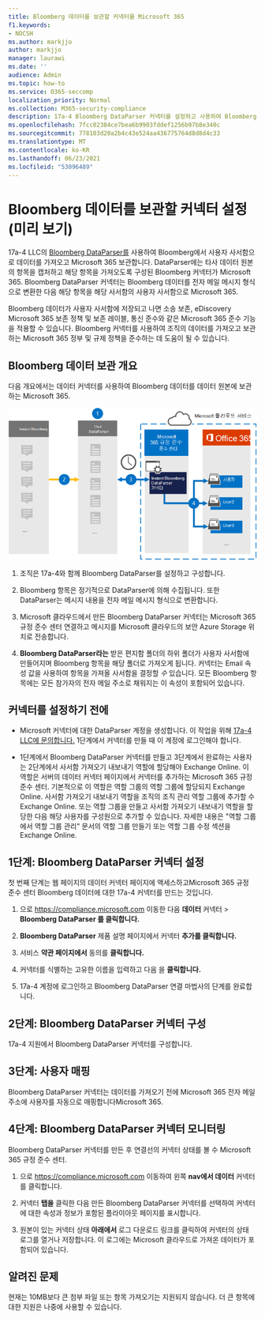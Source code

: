 ```yaml
---
title: Bloomberg 데이터를 보관할 커넥터를 Microsoft 365
f1.keywords:
- NOCSH
ms.author: markjjo
author: markjjo
manager: laurawi
ms.date: ''
audience: Admin
ms.topic: how-to
ms.service: O365-seccomp
localization_priority: Normal
ms.collection: M365-security-compliance
description: 17a-4 Bloomberg DataParser 커넥터를 설정하고 사용하여 Bloomberg 데이터를 Microsoft 365.
ms.openlocfilehash: 7fcc02384ce7bea6b9903fddef1256b97b8e340c
ms.sourcegitcommit: 778103d20a2b4c43e524aa436775764d8d8d4c33
ms.translationtype: MT
ms.contentlocale: ko-KR
ms.lasthandoff: 06/23/2021
ms.locfileid: "53096489"
---
```

# <a name="set-up-a-connector-to-archive-bloomberg-data-preview"></a>Bloomberg 데이터를 보관할 커넥터 설정(미리 보기)

17a-4 LLC의 [Bloomberg DataParser를](https://www.17a-4.com/Bloomberg-dataparser/) 사용하여 Bloomberg에서 사용자 사서함으로 데이터를 가져오고 Microsoft 365 보관합니다. DataParser에는 타사 데이터 원본의 항목을 캡처하고 해당 항목을 가져오도록 구성된 Bloomberg 커넥터가 Microsoft 365. Bloomberg DataParser 커넥터는 Bloomberg 데이터를 전자 메일 메시지 형식으로 변환한 다음 해당 항목을 해당 사서함의 사용자 사서함으로 Microsoft 365.

Bloomberg 데이터가 사용자 사서함에 저장되고 나면 소송 보존, eDiscovery Microsoft 365 보존 정책 및 보존 레이블, 통신 준수와 같은 Microsoft 365 준수 기능을 적용할 수 있습니다. Bloomberg 커넥터를 사용하여 조직의 데이터를 가져오고 보관하는 Microsoft 365 정부 및 규제 정책을 준수하는 데 도움이 될 수 있습니다.

## <a name="overview-of-archiving-bloomberg-data"></a>Bloomberg 데이터 보관 개요

다음 개요에서는 데이터 커넥터를 사용하여 Bloomberg 데이터를 데이터 원본에 보관하는 Microsoft 365.

![Bloomberg 데이터에 대한 보관 워크플로(17a-4)](../media/BloombergDataParserConnectorWorkflow.png)

1. 조직은 17a-4와 함께 Bloomberg DataParser를 설정하고 구성합니다.

2. Bloomberg 항목은 정기적으로 DataParser에 의해 수집됩니다. 또한 DataParser는 메시지 내용을 전자 메일 메시지 형식으로 변환합니다.

3. Microsoft 클라우드에서 만든 Bloomberg DataParser 커넥터는 Microsoft 365 규정 준수 센터 연결하고 메시지를 Microsoft 클라우드의 보안 Azure Storage 위치로 전송합니다.

4. **Bloomberg DataParser라는** 받은 편지함 폴더의 하위 폴더가 사용자 사서함에 만들어지며 Bloomberg 항목을 해당 폴더로 가져오게 됩니다. 커넥터는 Email 속성 값을 사용하여 항목을 가져올 사서함을 결정할 *수* 있습니다. 모든 Bloomberg 항목에는 모든 참가자의 전자 메일 주소로 채워지는 이 속성이 포함되어 있습니다.

## <a name="before-you-set-up-a-connector"></a>커넥터를 설정하기 전에

- Microsoft 커넥터에 대한 DataParser 계정을 생성합니다. 이 작업을 위해 [17a-4 LLC에 문의합니다.](https://www.17a-4.com/contact/) 1단계에서 커넥터를 만들 때 이 계정에 로그인해야 합니다.

- 1단계에서 Bloomberg DataParser 커넥터를 만들고 3단계에서 완료하는 사용자는 2단계에서 사서함 가져오기 내보내기 역할에 할당해야 Exchange Online. 이 역할은 서버의 데이터  커넥터 페이지에서 커넥터를 추가하는 Microsoft 365 규정 준수 센터. 기본적으로 이 역할은 역할 그룹의 역할 그룹에 할당되지 Exchange Online. 사서함 가져오기 내보내기 역할을 조직의 조직 관리 역할 그룹에 추가할 수 Exchange Online. 또는 역할 그룹을 만들고 사서함 가져오기 내보내기 역할을 할당한 다음 해당 사용자를 구성원으로 추가할 수 있습니다. 자세한 내용은 "역할 [](/Exchange/permissions-exo/role-groups#create-role-groups) 그룹에서 [](/Exchange/permissions-exo/role-groups#modify-role-groups) 역할 그룹 관리" 문서의 역할 그룹 만들기 또는 역할 그룹 수정 섹션을 Exchange Online.

## <a name="step-1-set-up-a-bloomberg-dataparser-connector"></a>1단계: Bloomberg DataParser 커넥터 설정

첫 번째 단계는 웹 페이지의 데이터 커넥터 페이지에 액세스하고Microsoft 365 규정 준수 센터 Bloomberg 데이터에 대한 17a-4 커넥터를 만드는 것입니다.

1. 으로 <https://compliance.microsoft.com> 이동한 다음 **데이터** 커넥터  >  **Bloomberg DataParser 를 클릭합니다.**

2. **Bloomberg DataParser** 제품 설명 페이지에서 커넥터 **추가를 클릭합니다.**

3. 서비스 **약관 페이지에서** 동의를 **클릭합니다.**

4. 커넥터를 식별하는 고유한 이름을 입력하고 다음 을 **클릭합니다.**

5. 17a-4 계정에 로그인하고 Bloomberg DataParser 연결 마법사의 단계를 완료합니다.

## <a name="step-2-configure-the-bloomberg-dataparser-connector"></a>2단계: Bloomberg DataParser 커넥터 구성

17a-4 지원에서 Bloomberg DataParser 커넥터를 구성합니다.

## <a name="step-3-map-users"></a>3단계: 사용자 매핑

Bloomberg DataParser 커넥터는 데이터를 가져오기 전에 Microsoft 365 전자 메일 주소에 사용자를 자동으로 매핑합니다Microsoft 365.

## <a name="step-4-monitor-the-bloomberg-dataparser-connector"></a>4단계: Bloomberg DataParser 커넥터 모니터링

Bloomberg DataParser 커넥터를 만든 후 연결선의 커넥터 상태를 볼 수 Microsoft 365 규정 준수 센터.

1. 으로 <https://compliance.microsoft.com> 이동하여 왼쪽 **nav에서 데이터** 커넥터를 클릭합니다.

2. 커넥터 **탭을** 클릭한 다음 만든 Bloomberg DataParser 커넥터를 선택하여 커넥터에 대한 속성과 정보가 포함된 플라이아웃 페이지를 표시합니다.

3. 원본이 있는 커넥터 상태  **아래에서** 로그 다운로드 링크를 클릭하여 커넥터의 상태 로그를 열거나 저장합니다. 이 로그에는 Microsoft 클라우드로 가져온 데이터가 포함되어 있습니다.

## <a name="known-issues"></a>알려진 문제

현재는 10MB보다 큰 첨부 파일 또는 항목 가져오기는 지원되지 않습니다. 더 큰 항목에 대한 지원은 나중에 사용할 수 있습니다.
